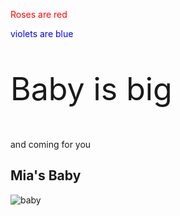 
<html>
<body>


<p style="color:red;">Roses are red</p>
<p style="color:blue;">violets are blue</p>
<p style="font-size:50px;">Baby is big</p>
<p>and coming for you</p>



<h2>Mia's Baby</h2>

![baby](https://user-images.githubusercontent.com/62891278/78403796-00c5df00-75cb-11ea-84d8-7b0029c93676.jpg)

</body>
</html>

